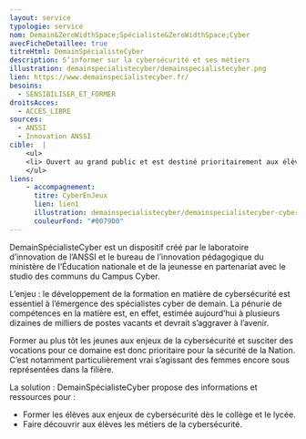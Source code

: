```yaml
---
layout: service
typologie: service
nom: Demain&ZeroWidthSpace;Spécialiste&ZeroWidthSpace;Cyber
avecFicheDetaillee: true
titreHtml: DemainSpécialisteCyber
description: S’informer sur la cybersécurité et ses métiers
illustration: demainspecialistecyber/demainspecialistecyber.png
lien: https://www.demainspecialistecyber.fr/
besoins:
  - SENSIBILISER_ET_FORMER
droitsAcces:
  - ACCES_LIBRE
sources:
  - ANSSI
  - Innovation ANSSI
cible:  |
    <ul>
    <li> Ouvert au grand public et est destiné prioritairement aux élèves, leurs enseignants et leurs parents.</li>
    </ul>
liens:
    - accompagnement:   
      titre: CyberEnJeux
      lien: lien1
      illustration: demainspecialistecyber/demainspecialistecyber-cyberenjeux.png
      couleurFond: "#0079D0"
---
```

DemainSpécialisteCyber est un dispositif créé par le laboratoire d’innovation de l’ANSSI et le bureau de l’innovation pédagogique du ministère de l’Éducation nationale et de la jeunesse en partenariat avec le studio des communs du Campus Cyber.

L’enjeu : le développement de la formation en matière de cybersécurité est essentiel à l’émergence des spécialistes cyber de demain. La pénurie de compétences en la matière est, en effet, estimée aujourd’hui à plusieurs dizaines de milliers de postes vacants et devrait s’aggraver à l’avenir.

Former au plus tôt les jeunes aux enjeux de la cybersécurité et susciter des vocations pour ce domaine est donc prioritaire pour la sécurité de la Nation. C’est notamment particulièrement vrai s’agissant des femmes encore sous représentées dans la filière.

La solution : DemainSpécialisteCyber propose des informations et ressources pour : 
<ul>
  <li> Former les élèves aux enjeux de cybersécurité dès le collège et le lycée.</li>
  <li> Faire découvrir aux élèves les métiers de la cybersécurité.</li>
</ul>